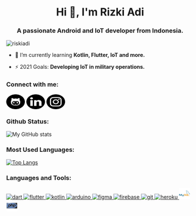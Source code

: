 <h1 align="center">Hi 👋, I'm Rizki Adi</h1>
<h3 align="center">A passionate Android and IoT developer from Indonesia.</h3>

<p align="left"> <img src="https://komarev.com/ghpvc/?username=riskiadi&label=Profile%20views&color=lightgrey&style=flat" alt="riskiadi" /> </p>

- 🌱 I’m currently learning **Kotlin, Flutter, IoT and more.**

- ⚡ 2021 Goals: **Developing IoT in military operations.**

<h3 align="left">Connect with me:</h3>
<p align="left">
<a href="https://riskiadi.github.io" target="blank"><img align="center" src="https://raw.githubusercontent.com/riskiadi/riskiadi/c63138eb66aa2daa3d32489559370eb1806ba972/assets/icons/github.svg" alt="rizki-adi-saputra" height="40" width="50" /></a>
<a href="https://linkedin.com/in/rizki-adi-saputra" target="blank"><img align="center" src="https://raw.githubusercontent.com/riskiadi/riskiadi/c63138eb66aa2daa3d32489559370eb1806ba972/assets/icons/linkedin.svg" alt="rizki-adi-saputra" height="40" width="50" /></a>
<a href="https://instagram.com/rizkiadisp" target="blank"><img align="center" src="https://raw.githubusercontent.com/riskiadi/riskiadi/c63138eb66aa2daa3d32489559370eb1806ba972/assets/icons/instagram.svg" alt="rizkiadisp" height="40" width="50" /></a>
</p>

<h3 align="left">Github Status:</h3>

![My GitHub stats](https://github-readme-stats.vercel.app/api?username=riskiadi&show_icons=true&hide_border=true&hide_title=true&include_all_commits=true&theme=vue)

<h3 align="left">Most Used Languages:</h3>

[![Top Langs](https://github-readme-stats.vercel.app/api/top-langs/?username=riskiadi&hide=html,css&hide_border=true&hide_title=true&langs_count=8&theme=vue&layout=compact)](https://github.com/riskiadi)

<h3 align="left">Languages and Tools:</h3>
<a href="https://dart.dev" target="_blank"> <img src="https://www.vectorlogo.zone/logos/dartlang/dartlang-icon.svg" alt="dart" width="30" height="30"/> </a>
<a href="https://flutter.dev" target="_blank"> <img src="https://www.vectorlogo.zone/logos/flutterio/flutterio-icon.svg" alt="flutter" width="30" height="30"/> </a>
<a href="https://kotlinlang.org" target="_blank"> <img src="https://www.vectorlogo.zone/logos/kotlinlang/kotlinlang-icon.svg" alt="kotlin" width="30" height="30"/> </a>
<a href="https://www.arduino.cc/" target="_blank"> <img src="https://cdn.worldvectorlogo.com/logos/arduino-1.svg" alt="arduino" width="30" height="30"/> </a>
<a href="https://www.figma.com/" target="_blank"> <img src="https://www.vectorlogo.zone/logos/figma/figma-icon.svg" alt="figma" width="30" height="30"/> </a>
<a href="https://firebase.google.com/" target="_blank"> <img src="https://www.vectorlogo.zone/logos/firebase/firebase-icon.svg" alt="firebase" width="30" height="30"/> </a>
<a href="https://git-scm.com/" target="_blank"> <img src="https://www.vectorlogo.zone/logos/git-scm/git-scm-icon.svg" alt="git" width="30" height="30"/> </a>
<a href="https://heroku.com" target="_blank"> <img src="https://www.vectorlogo.zone/logos/heroku/heroku-icon.svg" alt="heroku" width="30" height="30"/> </a>
<a href="https://www.mysql.com/" target="_blank"> <img src="https://raw.githubusercontent.com/devicons/devicon/master/icons/mysql/mysql-original-wordmark.svg" alt="mysql" width="30" height="30"/> </a>
<a href="https://www.php.net" target="_blank"> <img src="https://raw.githubusercontent.com/devicons/devicon/master/icons/php/php-original.svg" alt="php" width="30" height="30"/> </a>
</p>
